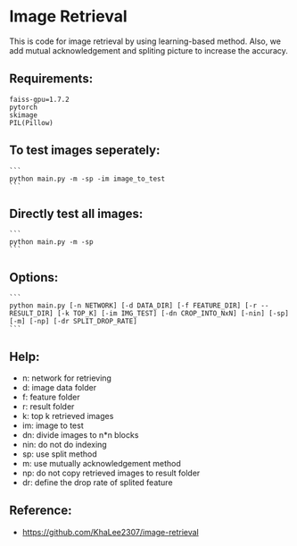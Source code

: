 # Image Retrieval

This is code for image retrieval by using learning-based method. Also, we add mutual acknowledgement and spliting picture to increase the accuracy.

## Requirements:

    faiss-gpu=1.7.2
    pytorch
    skimage
    PIL(Pillow)

## To test images seperately:
    ``` 
    python main.py -m -sp -im image_to_test
    ```

## Directly test all images:
    ``` 
    python main.py -m -sp 
    ```

## Options:
    ``` 
    python main.py [-n NETWORK] [-d DATA_DIR] [-f FEATURE_DIR] [-r --RESULT_DIR] [-k TOP_K] [-im IMG_TEST] [-dn CROP_INTO_NxN] [-nin] [-sp] [-m] [-np] [-dr SPLIT_DROP_RATE] 
    ```

## Help:
- n: network for retrieving
- d: image data folder
- f: feature folder
- r: result folder
- k: top k retrieved images
- im: image to test
- dn: divide images to n*n blocks
- nin: do not do indexing
- sp: use split method
- m: use mutually acknowledgement method
- np: do not copy retrieved images to result folder
- dr: define the drop rate of splited feature

## Reference:
- https://github.com/KhaLee2307/image-retrieval